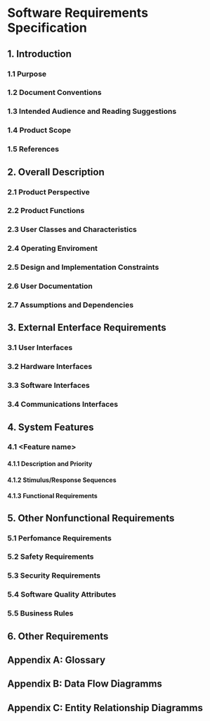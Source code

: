 # Software Requirements Specification 

## 1. Introduction 
### 1.1 Purpose
### 1.2 Document Conventions
### 1.3 Intended Audience and Reading Suggestions
### 1.4 Product Scope
### 1.5 References

## 2. Overall Description 
### 2.1 Product Perspective
### 2.2 Product Functions
### 2.3 User Classes and Characteristics
### 2.4 Operating Enviroment
### 2.5 Design and Implementation Constraints
### 2.6 User Documentation
### 2.7 Assumptions and Dependencies

## 3. External Enterface Requirements
### 3.1 User Interfaces
### 3.2 Hardware Interfaces
### 3.3 Software Interfaces
### 3.4 Communications Interfaces

## 4. System Features
### 4.1 \<Feature name\> 
#### 4.1.1 Description and Priority
#### 4.1.2 Stimulus/Response Sequences
#### 4.1.3 Functional Requirements

## 5. Other Nonfunctional Requirements
### 5.1 Perfomance Requirements
### 5.2 Safety Requirements
### 5.3 Security Requirements
### 5.4 Software Quality Attributes
### 5.5 Business Rules

## 6. Other Requirements

## Appendix A: Glossary
## Appendix B: Data Flow Diagramms 
## Appendix C: Entity Relationship Diagramms 







